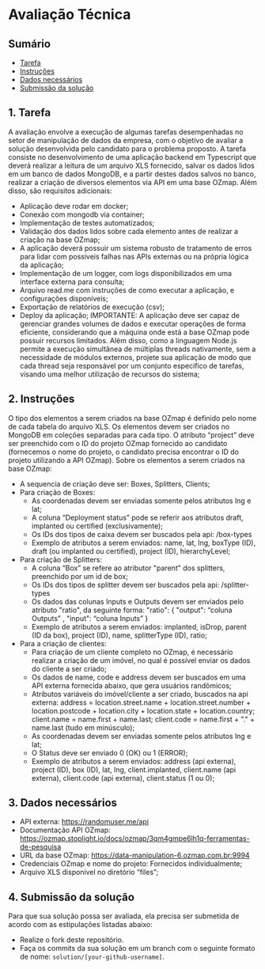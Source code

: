 # Avaliação Técnica

<a id="sumario"></a>
## Sumário

<!-- TOC -->
  * [Tarefa](#tarefa)
  * [Instruções](#instrucoes)
  * [Dados necessários](#dados)
  * [Submissão da solução](#submissao)
<!-- /TOC -->

<a id="tarefa"></a>
## 1. Tarefa

  A avaliação envolve a execução de algumas tarefas desempenhadas no setor de manipulação de dados da empresa, com o objetivo de avaliar a solução desenvolvida pelo candidato para o problema proposto. 
  A tarefa consiste no desenvolvimento de uma aplicação backend em Typescript que deverá realizar a leitura de um arquivo XLS fornecido, salvar os dados lidos em um banco de dados MongoDB, e a partir destes dados salvos no banco, realizar a criação de diversos elementos via API em uma base OZmap. Além disso, são requisitos adicionais:
 * Aplicação deve rodar em docker;
 * Conexão com mongodb via container;
 * Implementação de testes automatizados;
 * Validação dos dados lidos sobre cada elemento antes de realizar a criação na base OZmap;
 * A aplicação deverá possuir um sistema robusto de tratamento de erros para lidar com possíveis falhas nas APIs externas ou na própria lógica da aplicação;
 * Implementação de um logger, com logs disponibilizados em uma interface externa para consulta;
 * Arquivo read.me com instruções de como executar a aplicação, e configurações disponíveis;
 * Exportação de relatórios de execução (csv);
 * Deploy da aplicação;
  IMPORTANTE: A aplicação deve ser capaz de gerenciar grandes volumes de dados e executar operações de forma eficiente, considerando que a máquina onde está a base OZmap pode possuir recursos limitados. Além disso, como a linguagem Node.js permite a execução simultânea de múltiplas threads nativamente, sem a necessidade de módulos externos, projete sua aplicação de modo que cada thread seja responsável por um conjunto específico de tarefas, visando uma melhor utilização de recursos do sistema;
 
<a id="instrucoes"></a>
## 2. Instruções

 O tipo dos elementos a serem criados na base OZmap é definido pelo nome de cada tabela do arquivo XLS. Os elementos devem ser criados no MongoDB em coleções separadas para cada tipo. O atributo “project” deve ser preenchido com o ID do projeto OZmap fornecido ao candidato (fornecemos o nome do projeto, o candidato precisa encontrar o ID do projeto utilizando a API OZmap). Sobre os elementos a serem criados na base OZmap:
 * A sequencia de criação deve ser: Boxes, Splitters, Clients;
 * Para criação de Boxes:
   * As coordenadas devem ser enviadas somente pelos atributos lng e lat;
   * A coluna “Deployment status” pode se referir aos atributos draft, implanted ou certified (exclusivamente);
   * Os IDs dos tipos de caixa devem ser buscados pela api: /box-types
   * Exemplo de atributos a serem enviados: name, lat, lng, boxType (ID), draft (ou implanted ou certified), project (ID), hierarchyLevel;
 * Para criação de Splitters:
   * A coluna “Box” se refere ao atributor "parent" dos splitters, preenchido por um id de box;
   * Os IDs dos tipos de splitter devem ser buscados pela api: /splitter-types
   * Os dados das colunas Inputs e Outputs devem ser enviados pelo atributo "ratio", da seguinte forma:
     "ratio": {
       "output": “coluna Outputs” ,
       "input": “coluna Inputs” 
     }
   * Exemplo de atributos a serem enviados: implanted, isDrop, parent (ID da box), project (ID), name, splitterType (ID), ratio;
 * Para a criação de clientes:
   * Para criação de um cliente completo no OZmap, é necessário realizar a criação de um imóvel, no qual é possível enviar os dados do cliente a ser criado;
   * Os dados de name, code e address devem ser buscados em uma API externa fornecida abaixo, que gera usuários randômicos;
   * Atributos variáveis do imóvel/cliente a ser criado, buscados na api externa: address = location.street.name + location.street.number + location.postcode + location.city + location.state + location.country; client.name = name.first + name.last; client.code = name.first + "." + name.last (tudo em minúsculo);
   * As coordenadas devem ser enviadas somente pelos atributos lng e lat;
   * O Status deve ser enviado 0 (OK) ou 1 (ERROR);
   * Exemplo de atributos a serem enviados: address (api externa), project (ID), box (ID), lat, lng, client.implanted, client.name (api externa), client.code (api externa), client.status (1 ou 0);

<a id="dados"></a>
## 3. Dados necessários
* API externa: https://randomuser.me/api
* Documentação API OZmap: https://ozmap.stoplight.io/docs/ozmap/3qm4gmpe6lh1q-ferramentas-de-pesquisa
* URL da base OZmap: https://data-manipulation-6.ozmap.com.br:9994
* Credenciais OZmap e nome do projeto: Fornecidos individualmente;
* Arquivo XLS disponivel no diretório “files”;

<a id="submissao"></a>
## 4. Submissão da solução

Para que sua solução possa ser avaliada, ela precisa ser submetida de acordo com as estipulações listadas abaixo:

* Realize o fork deste repositório.
* Faça os commits da sua solução em um branch com o seguinte formato de nome: `solution/[your-github-username]`.
